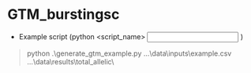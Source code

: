 # GTM_burstingsc

* Example script (python <script_name> <input CSV file> <output directory>)
> python .\generate_gtm_example.py .\..\data\inputs\example.csv .\..\data\results\total_allelic\  